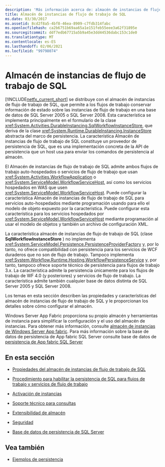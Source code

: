 ```yaml
---
description: 'Más información acerca de: almacén de instancias de flujo de trabajo de SQL'
title: Almacén de instancias de flujo de trabajo de SQL
ms.date: 03/30/2017
ms.assetid: 8cd2f8a5-4bf8-46ea-8909-c7fdb314fabc
ms.openlocfilehash: ca2b6751b69aa65a1e151feb55eee3a62f31895e
ms.sourcegitcommit: ddf7edb67715a5b9a45e3dd44536dabc153c1de0
ms.translationtype: MT
ms.contentlocale: es-ES
ms.lasthandoff: 02/06/2021
ms.locfileid: "99798074"
---
```

# <a name="sql-workflow-instance-store"></a>Almacén de instancias de flujo de trabajo de SQL

[!INCLUDE[netfx_current_short](../../../includes/netfx-current-short-md.md)] se distribuye con el almacén de instancias de flujo de trabajo de SQL, que permite a los flujos de trabajo conservar información de estado sobre las instancias de flujo de trabajo en una base de datos de SQL Server 2005 o SQL Server 2008. Esta característica se implementa principalmente en el formulario de la clase <xref:System.Activities.DurableInstancing.SqlWorkflowInstanceStore>, que deriva de la clase <xref:System.Runtime.DurableInstancing.InstanceStore> abstracta del marco de persistencia. La característica Almacén de instancias de flujo de trabajo de SQL constituye un proveedor de persistencia de SQL, que es una implementación concreta de la API de persistencia que un host usa para enviar los comandos de persistencia al almacén.  
  
 El Almacén de instancias de flujo de trabajo de SQL admite ambos flujos de trabajo auto-hospedados o servicios de flujo de trabajo que usan <xref:System.Activities.WorkflowApplication> o <xref:System.ServiceModel.WorkflowServiceHost>, así como los servicios hospedados en WAS que usen <xref:System.ServiceModel.WorkflowServiceHost>. Puede configurar la característica Almacén de instancias de flujo de trabajo de SQL para servicios auto-hospedados mediante programación usando para ello el modelo de objeto expuesto por la característica. Puede configurar esta característica para los servicios hospedados por <xref:System.ServiceModel.WorkflowServiceHost> mediante programación al usar el modelo de objetos y también un archivo de configuración XML.  
  
 La característica almacén de instancias de flujo de trabajo de SQL (clase **SqlWorkflowInstanceStore** ) no implementa <xref:System.ServiceModel.Persistence.PersistenceProviderFactory> y, por lo tanto, no ofrece compatibilidad con persistencia para los servicios de WCF duraderos que no son de flujo de trabajo. Tampoco implementa <xref:System.Workflow.Runtime.Hosting.WorkflowPersistenceService> y, por tanto, tampoco ofrece soporte técnico de persistencia para flujos de trabajo 3.x. La característica admite la persistencia únicamente para los flujos de trabajo de WF 4.0 (y posteriores) y servicios de flujo de trabajo. La característica admite también cualquier base de datos distinta de SQL Server 2005 y SQL Server 2008.  
  
 Los temas en esta sección describen las propiedades y características del almacén de instancias de flujo de trabajo de SQL y le proporcionan los detalles sobre cómo configurar el almacén.  
  
 Windows Server App Fabric proporciona su propio almacén y herramientas de instancia para simplificar la configuración y el uso del almacén de instancias. Para obtener más información, consulte [almacén de instancias de Windows Server App fabric](/previous-versions/appfabric/ff383417(v=azure.10)). Para más información sobre la base de datos de persistencia de App fabric SQL Server consulte base de datos de [persistencia de App fabric SQL Server](/previous-versions/appfabric/ee790819(v=azure.10))  
  
## <a name="in-this-section"></a>En esta sección  
  
- [Propiedades del almacén de instancias de flujo de trabajo de SQL](properties-of-sql-workflow-instance-store.md)  
  
- [Procedimiento para habilitar la persistencia de SQL para flujos de trabajo y servicios de flujo de trabajo](how-to-enable-sql-persistence-for-workflows-and-workflow-services.md)  
  
- [Activación de instancias](instance-activation.md)  
  
- [Soporte técnico para consultas](support-for-queries.md)  
  
- [Extensibilidad de almacén](store-extensibility.md)  
  
- [Seguridad](security.md)  
  
- [Base de datos de persistencia de SQL Server](sql-server-persistence-database.md)  
  
## <a name="see-also"></a>Vea también

- [Ejemplos de persistencia](/previous-versions/dotnet/netframework-4.0/dd699769(v=vs.100))
